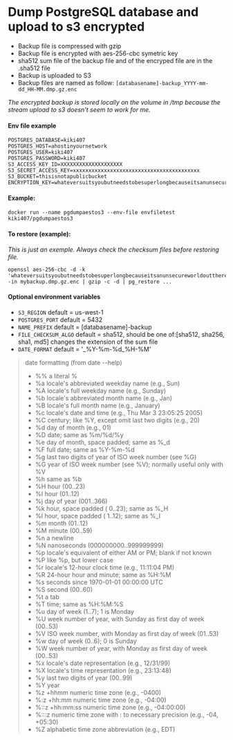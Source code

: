 Dump PostgreSQL database and upload to s3 encrypted
===================================================

* Backup file is compressed with gzip
* Backup file is encrypted with aes-256-cbc symetric key
* sha512 sum file of the backup file and of the encryped file are in the .sha512 file
* Backup is uploaded to S3
* Backup files are named as follow: ```[databasename]-backup_YYYY-mm-dd_HH-MM.dmp.gz.enc```

_The encrypted backup is stored locally on the volume in /tmp because the stream upload to s3 doesn't seem to work for me._

#### Env file example
```
POSTGRES_DATABASE=kiki407
POSTGRES_HOST=ahostinyournetwork
POSTGRES_USER=kiki407
POSTGRES_PASSWORD=kiki407
S3_ACCESS_KEY_ID=XXXXXXXXXXXXXXXXXXXX
S3_SECRET_ACCESS_KEY=xxxxxxxxxxxxxxxxxxxxxxxxxxxxxxxxxxxxxxxxx
S3_BUCKET=thisisnotapublicbucket
ENCRYPTION_KEY=whateversuitsyoubutneedstobesuperlongbecauseitsanunsecureworldoutthere0
```

#### Example:
```
docker run --name pgdumpaestos3 --env-file envfiletest kiki407/pgdumpaestos3
```

#### To restore (example):
*This is just an exemple. Always check the checksum files before restoring file.*
```
openssl aes-256-cbc -d -k 'whateversuitsyoubutneedstobesuperlongbecauseitsanunsecureworldoutthere0' -in mybackup.dmp.gz.enc | gzip -c -d | pg_restore ...
```

#### Optional environment variables
* ```S3_REGION``` default = us-west-1
* ```POSTGRES_PORT``` default = 5432
* ```NAME_PREFIX``` default = [databasename]-backup
* ```FILE_CHECKSUM_ALGO``` default = sha512, should be one of:[sha512, sha256, sha1, md5] changes the extension of the sum file
* ```DATE_FORMAT``` default = '\_%Y-%m-%d\_%H-%M'
> date formatting (from date --help)
> *  %%   a literal %
> *  %a   locale's abbreviated weekday name (e.g., Sun)
> *  %A   locale's full weekday name (e.g., Sunday)
> *  %b   locale's abbreviated month name (e.g., Jan)
> *  %B   locale's full month name (e.g., January)
> *  %c   locale's date and time (e.g., Thu Mar  3 23:05:25 2005)
> *  %C   century; like %Y, except omit last two digits (e.g., 20)
> *  %d   day of month (e.g., 01)
> *  %D   date; same as %m/%d/%y
> *  %e   day of month, space padded; same as %_d
> *  %F   full date; same as %Y-%m-%d
> *  %g   last two digits of year of ISO week number (see %G)
> *  %G   year of ISO week number (see %V); normally useful only with %V
> *  %h   same as %b
> *  %H   hour (00..23)
> *  %I   hour (01..12)
> *  %j   day of year (001..366)
> *  %k   hour, space padded ( 0..23); same as %_H
> *  %l   hour, space padded ( 1..12); same as %_I
> *  %m   month (01..12)
> *  %M   minute (00..59)
> *  %n   a newline
> *  %N   nanoseconds (000000000..999999999)
> *  %p   locale's equivalent of either AM or PM; blank if not known
> *  %P   like %p, but lower case
> *  %r   locale's 12-hour clock time (e.g., 11:11:04 PM)
> *  %R   24-hour hour and minute; same as %H:%M
> *  %s   seconds since 1970-01-01 00:00:00 UTC
> *  %S   second (00..60)
> *  %t   a tab
> *  %T   time; same as %H:%M:%S
> *  %u   day of week (1..7); 1 is Monday
> *  %U   week number of year, with Sunday as first day of week (00..53)
> *  %V   ISO week number, with Monday as first day of week (01..53)
> *  %w   day of week (0..6); 0 is Sunday
> *  %W   week number of year, with Monday as first day of week (00..53)
> *  %x   locale's date representation (e.g., 12/31/99)
> *  %X   locale's time representation (e.g., 23:13:48)
> *  %y   last two digits of year (00..99)
> *  %Y   year
> *  %z   +hhmm numeric time zone (e.g., -0400)
> *  %:z  +hh:mm numeric time zone (e.g., -04:00)
> *  %::z  +hh:mm:ss numeric time zone (e.g., -04:00:00)
> *  %:::z  numeric time zone with : to necessary precision (e.g., -04, +05:30)
> *  %Z   alphabetic time zone abbreviation (e.g., EDT)